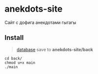 # anekdots-site

Сайт с дофига анекдотами гыгагы

## Install

 >[database](https://disk.yandex.ru/d/mkp0ACQLdbxgsA) save to **anekdots-site/back**
 ```
 cd back/
 chmod u+x main
 ./main
 ```
 
